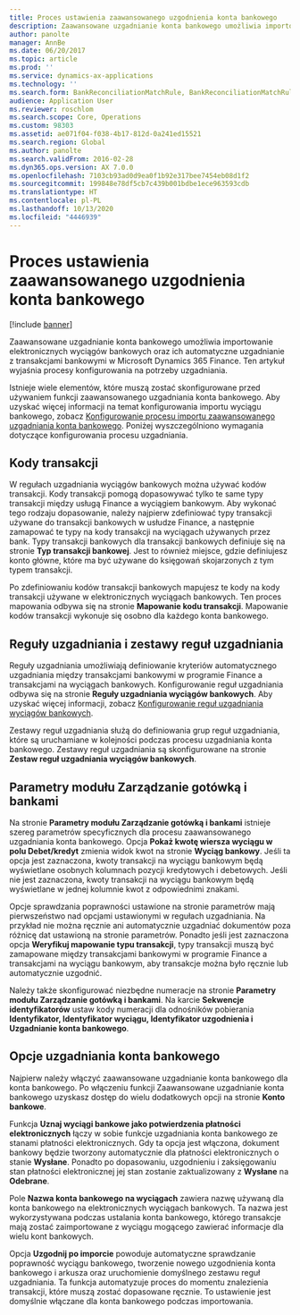 ```yaml
---
title: Proces ustawienia zaawansowanego uzgodnienia konta bankowego
description: Zaawansowane uzgadnianie konta bankowego umożliwia importowanie elektronicznych wyciągów bankowych oraz ich automatyczne uzgadnianie z transakcjami bankowymi w Microsoft Dynamics 365 Finance. Ten artykuł wyjaśnia procesy konfigurowania na potrzeby uzgadniania.
author: panolte
manager: AnnBe
ms.date: 06/20/2017
ms.topic: article
ms.prod: ''
ms.service: dynamics-ax-applications
ms.technology: ''
ms.search.form: BankReconciliationMatchRule, BankReconciliationMatchRuleSet
audience: Application User
ms.reviewer: roschlom
ms.search.scope: Core, Operations
ms.custom: 98303
ms.assetid: ae071f04-f038-4b17-812d-0a241ed15521
ms.search.region: Global
ms.author: panolte
ms.search.validFrom: 2016-02-28
ms.dyn365.ops.version: AX 7.0.0
ms.openlocfilehash: 7103cb93ad0d9ea0f1b92e317bee7454eb08d1f2
ms.sourcegitcommit: 199848e78df5cb7c439b001bdbe1ece963593cdb
ms.translationtype: HT
ms.contentlocale: pl-PL
ms.lasthandoff: 10/13/2020
ms.locfileid: "4446939"
---
```

# <a name="advanced-bank-reconciliation-setup-process"></a>Proces ustawienia zaawansowanego uzgodnienia konta bankowego

[!include [banner](../includes/banner.md)]

Zaawansowane uzgadnianie konta bankowego umożliwia importowanie elektronicznych wyciągów bankowych oraz ich automatyczne uzgadnianie z transakcjami bankowymi w Microsoft Dynamics 365 Finance. Ten artykuł wyjaśnia procesy konfigurowania na potrzeby uzgadniania.  

Istnieje wiele elementów, które muszą zostać skonfigurowane przed używaniem funkcji zaawansowanego uzgadniania konta bankowego. Aby uzyskać więcej informacji na temat konfigurowania importu wyciągu bankowego, zobacz [Konfigurowanie procesu importu zaawansowanego uzgadniania konta bankowego](set-up-advanced-bank-reconciliation-import-process.md).  Poniżej wyszczególniono wymagania dotyczące konfigurowania procesu uzgadniania.

## <a name="transaction-codes"></a>Kody transakcji
W regułach uzgadniania wyciągów bankowych można używać kodów transakcji. Kody transakcji pomogą dopasowywać tylko te same typy transakcji między usługą Finance a wyciągiem bankowym. Aby wykonać tego rodzaju dopasowanie, należy najpierw zdefiniować typy transakcji używane do transakcji bankowych w usłudze Finance, a następnie zamapować te typy na kody transakcji na wyciągach używanych przez bank. Typy transakcji bankowych dla transakcji bankowych definiuje się na stronie **Typ transakcji bankowej**. Jest to również miejsce, gdzie definiujesz konto główne, które ma być używane do księgowań skojarzonych z tym typem transakcji. 

Po zdefiniowaniu kodów transakcji bankowych mapujesz te kody na kody transakcji używane w elektronicznych wyciągach bankowych. Ten proces mapowania odbywa się na stronie **Mapowanie kodu transakcji**. Mapowanie kodów transakcji wykonuje się osobno dla każdego konta bankowego.

## <a name="matching-rules-and-matching-rule-sets"></a>Reguły uzgadniania i zestawy reguł uzgadniania
Reguły uzgadniania umożliwiają definiowanie kryteriów automatycznego uzgadniania między transakcjami bankowymi w programie Finance a transakcjami na wyciągach bankowych. Konfigurowanie reguł uzgadniania odbywa się na stronie **Reguły uzgadniania wyciągów bankowych**. Aby uzyskać więcej informacji, zobacz [Konfigurowanie reguł uzgadniania wyciągów bankowych](set-up-bank-reconciliation-matching-rules.md). 

Zestawy reguł uzgadniania służą do definiowania grup reguł uzgadniania, które są uruchamiane w kolejności podczas procesu uzgadniania konta bankowego.  Zestawy reguł uzgadniania są skonfigurowane na stronie **Zestaw reguł uzgadniania wyciągów bankowych**.

## <a name="cash-and-bank-management-parameters"></a>Parametry modułu Zarządzanie gotówką i bankami
Na stronie **Parametry modułu Zarządzanie gotówką i bankami** istnieje szereg parametrów specyficznych dla procesu zaawansowanego uzgadniania konta bankowego.  Opcja **Pokaż kwotę wiersza wyciągu w polu Debet/kredyt** zmienia widok kwot na stronie **Wyciąg bankowy**. Jeśli ta opcja jest zaznaczona, kwoty transakcji na wyciągu bankowym będą wyświetlane osobnych kolumnach pozycji kredytowych i debetowych. Jeśli nie jest zaznaczona, kwoty transakcji na wyciągu bankowym będą wyświetlane w jednej kolumnie kwot z odpowiednimi znakami. 

Opcje sprawdzania poprawności ustawione na stronie parametrów mają pierwszeństwo nad opcjami ustawionymi w regułach uzgadniania. Na przykład nie można ręcznie ani automatycznie uzgadniać dokumentów poza różnicę dat ustawioną na stronie parametrów. Ponadto jeśli jest zaznaczona opcja **Weryfikuj mapowanie typu transakcji**, typy transakcji muszą być zamapowane między transakcjami bankowymi w programie Finance a transakcjami na wyciągu bankowym, aby transakcje można było ręcznie lub automatycznie uzgodnić. 

Należy także skonfigurować niezbędne numeracje na stronie **Parametry modułu Zarządzanie gotówką i bankami**.  Na karcie **Sekwencje identyfikatorów** ustaw kody numeracji dla odnośników pobierania **Identyfikator, Identyfikator wyciągu, Identyfikator uzgodnienia i Uzgadnianie konta bankowego**.

## <a name="bank-account-reconciliation-options"></a>Opcje uzgadniania konta bankowego
Najpierw należy włączyć zaawansowane uzgadnianie konta bankowego dla konta bankowego. Po włączeniu funkcji Zaawansowane uzgadnianie konta bankowego uzyskasz dostęp do wielu dodatkowych opcji na stronie **Konto bankowe**. 

Funkcja **Uznaj wyciągi bankowe jako potwierdzenia płatności elektronicznych** łączy w sobie funkcje uzgadniania konta bankowego ze stanami płatności elektronicznych. Gdy ta opcja jest włączona, dokument bankowy będzie tworzony automatycznie dla płatności elektronicznych o stanie **Wysłane**. Ponadto po dopasowaniu, uzgodnieniu i zaksięgowaniu stan płatności elektronicznej jej stan zostanie zaktualizowany z **Wysłane** na **Odebrane**. 

Pole **Nazwa konta bankowego na wyciągach** zawiera nazwę używaną dla konta bankowego na elektronicznych wyciągach bankowych. Ta nazwa jest wykorzystywana podczas ustalania konta bankowego, którego transakcje mają zostać zaimportowane z wyciągu mogącego zawierać informacje dla wielu kont bankowych. 

Opcja **Uzgodnij po imporcie** powoduje automatyczne sprawdzanie poprawność wyciągu bankowego, tworzenie nowego uzgodnienia konta bankowego i arkusza oraz uruchomienie domyślnego zestawu reguł uzgadniania. Ta funkcja automatyzuje proces do momentu znalezienia transakcji, które muszą zostać dopasowane ręcznie. To ustawienie jest domyślnie włączane dla konta bankowego podczas importowania.



